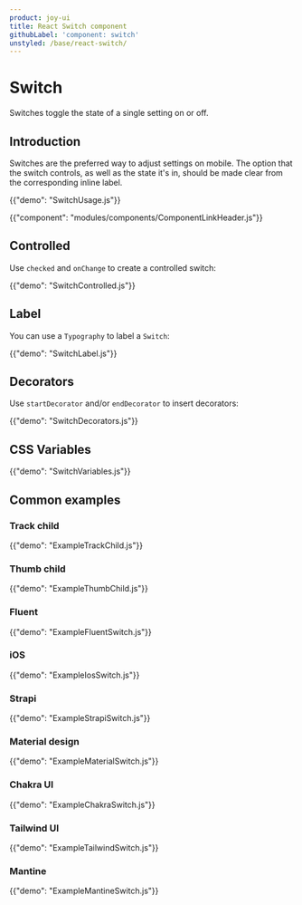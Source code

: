 ```yaml
---
product: joy-ui
title: React Switch component
githubLabel: 'component: switch'
unstyled: /base/react-switch/
---
```


# Switch

<p class="description">Switches toggle the state of a single setting on or off.</p>

## Introduction

Switches are the preferred way to adjust settings on mobile.
The option that the switch controls, as well as the state it's in,
should be made clear from the corresponding inline label.

{{"demo": "SwitchUsage.js"}}

{{"component": "modules/components/ComponentLinkHeader.js"}}

## Controlled

Use `checked` and `onChange` to create a controlled switch:

{{"demo": "SwitchControlled.js"}}

## Label

You can use a `Typography` to label a `Switch`:

{{"demo": "SwitchLabel.js"}}

## Decorators

Use `startDecorator` and/or `endDecorator` to insert decorators:

{{"demo": "SwitchDecorators.js"}}

## CSS Variables

{{"demo": "SwitchVariables.js"}}

## Common examples

### Track child

{{"demo": "ExampleTrackChild.js"}}

### Thumb child

{{"demo": "ExampleThumbChild.js"}}

### Fluent

{{"demo": "ExampleFluentSwitch.js"}}

### iOS

{{"demo": "ExampleIosSwitch.js"}}

### Strapi

{{"demo": "ExampleStrapiSwitch.js"}}

### Material design

{{"demo": "ExampleMaterialSwitch.js"}}

### Chakra UI

{{"demo": "ExampleChakraSwitch.js"}}

### Tailwind UI

{{"demo": "ExampleTailwindSwitch.js"}}

### Mantine

{{"demo": "ExampleMantineSwitch.js"}}
